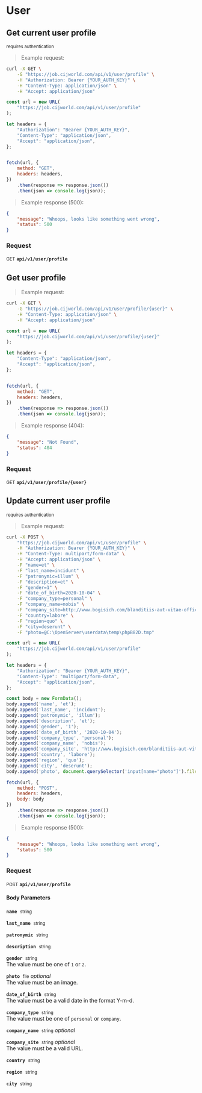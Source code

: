 # User


## Get current user profile

<small class="badge badge-darkred">requires authentication</small>



> Example request:

```bash
curl -X GET \
    -G "https://job.cijworld.com/api/v1/user/profile" \
    -H "Authorization: Bearer {YOUR_AUTH_KEY}" \
    -H "Content-Type: application/json" \
    -H "Accept: application/json"
```

```javascript
const url = new URL(
    "https://job.cijworld.com/api/v1/user/profile"
);

let headers = {
    "Authorization": "Bearer {YOUR_AUTH_KEY}",
    "Content-Type": "application/json",
    "Accept": "application/json",
};


fetch(url, {
    method: "GET",
    headers: headers,
})
    .then(response => response.json())
    .then(json => console.log(json));
```


> Example response (500):

```json
{
    "message": "Whoops, looks like something went wrong",
    "status": 500
}
```

### Request
<small class="badge badge-green">GET</small>
 **`api/v1/user/profile`**



## Get user profile




> Example request:

```bash
curl -X GET \
    -G "https://job.cijworld.com/api/v1/user/profile/{user}" \
    -H "Content-Type: application/json" \
    -H "Accept: application/json"
```

```javascript
const url = new URL(
    "https://job.cijworld.com/api/v1/user/profile/{user}"
);

let headers = {
    "Content-Type": "application/json",
    "Accept": "application/json",
};


fetch(url, {
    method: "GET",
    headers: headers,
})
    .then(response => response.json())
    .then(json => console.log(json));
```


> Example response (404):

```json
{
    "message": "Not Found",
    "status": 404
}
```

### Request
<small class="badge badge-green">GET</small>
 **`api/v1/user/profile/{user}`**



## Update current user profile

<small class="badge badge-darkred">requires authentication</small>



> Example request:

```bash
curl -X POST \
    "https://job.cijworld.com/api/v1/user/profile" \
    -H "Authorization: Bearer {YOUR_AUTH_KEY}" \
    -H "Content-Type: multipart/form-data" \
    -H "Accept: application/json" \
    -F "name=et" \
    -F "last_name=incidunt" \
    -F "patronymic=illum" \
    -F "description=et" \
    -F "gender=1" \
    -F "date_of_birth=2020-10-04" \
    -F "company_type=personal" \
    -F "company_name=nobis" \
    -F "company_site=http://www.bogisich.com/blanditiis-aut-vitae-officia-omnis-ut-ea-vitae-exercitationem.html" \
    -F "country=labore" \
    -F "region=quo" \
    -F "city=deserunt" \
    -F "photo=@C:\OpenServer\userdata\temp\phpB82D.tmp" 
```

```javascript
const url = new URL(
    "https://job.cijworld.com/api/v1/user/profile"
);

let headers = {
    "Authorization": "Bearer {YOUR_AUTH_KEY}",
    "Content-Type": "multipart/form-data",
    "Accept": "application/json",
};

const body = new FormData();
body.append('name', 'et');
body.append('last_name', 'incidunt');
body.append('patronymic', 'illum');
body.append('description', 'et');
body.append('gender', '1');
body.append('date_of_birth', '2020-10-04');
body.append('company_type', 'personal');
body.append('company_name', 'nobis');
body.append('company_site', 'http://www.bogisich.com/blanditiis-aut-vitae-officia-omnis-ut-ea-vitae-exercitationem.html');
body.append('country', 'labore');
body.append('region', 'quo');
body.append('city', 'deserunt');
body.append('photo', document.querySelector('input[name="photo"]').files[0]);

fetch(url, {
    method: "POST",
    headers: headers,
    body: body
})
    .then(response => response.json())
    .then(json => console.log(json));
```


> Example response (500):

```json
{
    "message": "Whoops, looks like something went wrong",
    "status": 500
}
```

### Request
<small class="badge badge-black">POST</small>
 **`api/v1/user/profile`**

<h4 class="fancy-heading-panel"><b>Body Parameters</b></h4>
<code><b>name</b></code>&nbsp; <small>string</small>     <br>
    

<code><b>last_name</b></code>&nbsp; <small>string</small>     <br>
    

<code><b>patronymic</b></code>&nbsp; <small>string</small>     <br>
    

<code><b>description</b></code>&nbsp; <small>string</small>     <br>
    

<code><b>gender</b></code>&nbsp; <small>string</small>     <br>
    The value must be one of <code>1</code> or <code>2</code>.

<code><b>photo</b></code>&nbsp; <small>file</small>         <i>optional</i>    <br>
    The value must be an image.

<code><b>date_of_birth</b></code>&nbsp; <small>string</small>     <br>
    The value must be a valid date in the format Y-m-d.

<code><b>company_type</b></code>&nbsp; <small>string</small>     <br>
    The value must be one of <code>personal</code> or <code>company</code>.

<code><b>company_name</b></code>&nbsp; <small>string</small>         <i>optional</i>    <br>
    

<code><b>company_site</b></code>&nbsp; <small>string</small>         <i>optional</i>    <br>
    The value must be a valid URL.

<code><b>country</b></code>&nbsp; <small>string</small>     <br>
    

<code><b>region</b></code>&nbsp; <small>string</small>     <br>
    

<code><b>city</b></code>&nbsp; <small>string</small>     <br>
    




